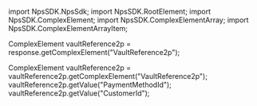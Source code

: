 import NpsSDK.NpsSdk;
import NpsSDK.RootElement;
import NpsSDK.ComplexElement;
import NpsSDK.ComplexElementArray;
import NpsSDK.ComplexElementArrayItem;

ComplexElement vaultReference2p = response.getComplexElement("VaultReference2p");


ComplexElement vaultReference2p = vaultReference2p.getComplexElement("VaultReference2p");
vaultReference2p.getValue("PaymentMethodId");
vaultReference2p.getValue("CustomerId");

